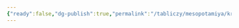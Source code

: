 ```yaml
---
{"ready":false,"dg-publish":true,"permalink":"/tabliczy/mesopotamiya/krylatyj-byk-shedu/","dgPassFrontmatter":true}
---
```



